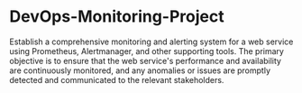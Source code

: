 # DevOps-Monitoring-Project
Establish a comprehensive monitoring and alerting system for a web service using Prometheus, Alertmanager, and other supporting tools. The primary objective is to ensure that the web service's performance and availability are continuously monitored, and any anomalies or issues are promptly detected and communicated to the relevant stakeholders.
